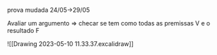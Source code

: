 prova mudada 24/05->29/05

Avaliar um argumento => checar se tem como todas as premissas V e o resultado F

![[Drawing 2023-05-10 11.33.37.excalidraw]]